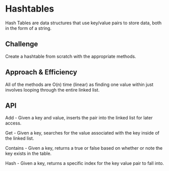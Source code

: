 # Hashtables
Hash Tables are data structures that use key/value pairs to store data, both in the form of a string.
## Challenge
Create a hashtable from scratch with the appropriate methods.

## Approach & Efficiency
All of the methods are O(n) time (linear) as finding one value within just involves looping through the entire linked list.

## API

Add - Given a key and value, inserts the pair into the linked list for later access.

Get - Given a key, searches for the value associated with the key inside of the linked list.

Contains - Given a key, returns a true or false based on whether or note the key exists in the table.

Hash - Given a key, returns a specific index for the key value pair to fall into.
